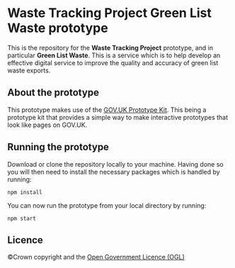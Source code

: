 # Waste Tracking Project Green List Waste prototype
This is the repository for the **Waste Tracking Project** prototype, and in particular **Green List Waste**. This is a service which is to help develop an effective digital service to improve the quality and accuracy of green list waste exports.

## About the prototype
This prototype makes use of the [GOV.UK Prototype Kit](https://govuk-prototype-kit.herokuapp.com/docs). This being a prototype kit that provides a simple way to make interactive prototypes that look like pages on GOV.UK.

## Running the prototype
Download or clone the repository locally to your machine. Having done so you will then need to install the necessary packages which is handled by running:

	npm install

You can now run the prototype from your local directory by running:

	npm start 

## Licence
©Crown copyright and the [Open Government Licence (OGL)](http://www.nationalarchives.gov.uk/doc/open-government-licence/version/3)